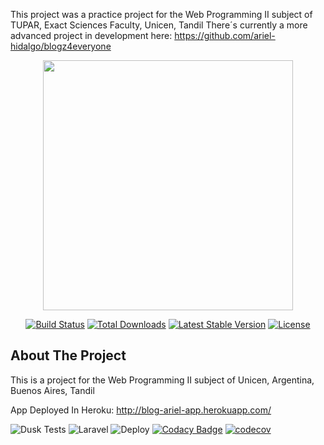 This project was a practice project for the Web Programming II subject of TUPAR, Exact Sciences Faculty, Unicen, Tandil
There´s currently a more advanced project in development here: https://github.com/ariel-hidalgo/blogz4everyone
<p align="center"><a href="https://laravel.com" target="_blank"><img src="https://raw.githubusercontent.com/laravel/art/master/logo-lockup/5%20SVG/2%20CMYK/1%20Full%20Color/laravel-logolockup-cmyk-red.svg" width="400"></a></p>

<p align="center">
<a href="https://travis-ci.org/laravel/framework"><img src="https://travis-ci.org/laravel/framework.svg" alt="Build Status"></a>
<a href="https://packagist.org/packages/laravel/framework"><img src="https://img.shields.io/packagist/dt/laravel/framework" alt="Total Downloads"></a>
<a href="https://packagist.org/packages/laravel/framework"><img src="https://img.shields.io/packagist/v/laravel/framework" alt="Latest Stable Version"></a>
<a href="https://packagist.org/packages/laravel/framework"><img src="https://img.shields.io/packagist/l/laravel/framework" alt="License"></a>
</p>

## About The Project
This is a project for the Web Programming II subject of Unicen, Argentina, Buenos Aires, Tandil

App Deployed In Heroku: http://blog-ariel-app.herokuapp.com/

![Dusk Tests](https://github.com/ariel-hidalgo/blogApp/workflows/Dusk%20Tests/badge.svg)
![Laravel](https://github.com/ariel-hidalgo/blogApp/workflows/Laravel/badge.svg)
![Deploy](https://github.com/ariel-hidalgo/blogApp/workflows/Deploy/badge.svg)
[![Codacy Badge](https://api.codacy.com/project/badge/Grade/d6999816625948748a00581aba22cec8)](https://app.codacy.com/gh/ariel-hidalgo/blogApp?utm_source=github.com&utm_medium=referral&utm_content=ariel-hidalgo/blogApp&utm_campaign=Badge_Grade)
[![codecov](https://codecov.io/gh/ariel-hidalgo/blogApp/branch/master/graph/badge.svg?token=3KMOYOVYUQ)](https://codecov.io/gh/ariel-hidalgo/blogApp)
